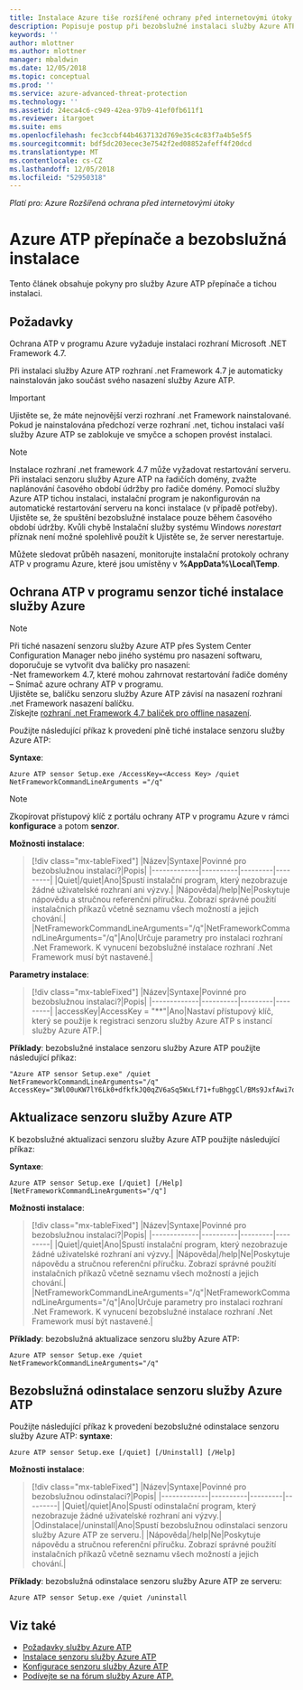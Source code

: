 ```yaml
---
title: Instalace Azure tiše rozšířené ochrany před internetovými útoky | Dokumentace Microsoftu
description: Popisuje postup při bezobslužné instalaci služby Azure ATP.
keywords: ''
author: mlottner
ms.author: mlottner
manager: mbaldwin
ms.date: 12/05/2018
ms.topic: conceptual
ms.prod: ''
ms.service: azure-advanced-threat-protection
ms.technology: ''
ms.assetid: 24eca4c6-c949-42ea-97b9-41ef0fb611f1
ms.reviewer: itargoet
ms.suite: ems
ms.openlocfilehash: fec3ccbf44b4637132d769e35c4c83f7a4b5e5f5
ms.sourcegitcommit: bdf5dc203ecec3e7542f2ed08852afeff4f20dcd
ms.translationtype: MT
ms.contentlocale: cs-CZ
ms.lasthandoff: 12/05/2018
ms.locfileid: "52950318"
---
```

*Platí pro: Azure Rozšířená ochrana před internetovými útoky*


# <a name="azure-atp-switches-and-silent-installation"></a>Azure ATP přepínače a bezobslužná instalace
Tento článek obsahuje pokyny pro služby Azure ATP přepínače a tichou instalaci.

## <a name="prerequisites"></a>Požadavky

Ochrana ATP v programu Azure vyžaduje instalaci rozhraní Microsoft .NET Framework 4.7. 

Při instalaci služby Azure ATP rozhraní .net Framework 4.7 je automaticky nainstalován jako součást svého nasazení služby Azure ATP.

> [!IMPORTANT] 
> Ujistěte se, že máte nejnovější verzi rozhraní .net Framework nainstalované. Pokud je nainstalována předchozí verze rozhraní .net, tichou instalaci vaší služby Azure ATP se zablokuje ve smyčce a schopen provést instalaci. 

> [!NOTE] 
> Instalace rozhraní .net framework 4.7 může vyžadovat restartování serveru. Při instalaci senzoru služby Azure ATP na řadičích domény, zvažte naplánování časového období údržby pro řadiče domény.
Pomocí služby Azure ATP tichou instalaci, instalační program je nakonfigurován na automatické restartování serveru na konci instalace (v případě potřeby). Ujistěte se, že spuštění bezobslužné instalace pouze během časového období údržby. Kvůli chybě Instalační služby systému Windows *norestart* příznak není možné spolehlivě použít k Ujistěte se, že server nerestartuje.

Můžete sledovat průběh nasazení, monitorujte instalační protokoly ochrany ATP v programu Azure, které jsou umístěny v **%AppData%\Local\Temp**.


## <a name="azure-atp-sensor-silent-installation"></a>Ochrana ATP v programu senzor tiché instalace služby Azure

> [!NOTE]
> Při tiché nasazení senzoru služby Azure ATP přes System Center Configuration Manager nebo jiného systému pro nasazení softwaru, doporučuje se vytvořit dva balíčky pro nasazení:</br>-Net frameworkem 4.7, které mohou zahrnovat restartování řadiče domény</br>– Snímač azure ochrany ATP v programu. </br>Ujistěte se, balíčku senzoru služby Azure ATP závisí na nasazení rozhraní .net Framework nasazení balíčku. </br>Získejte [rozhraní .net Framework 4.7 balíček pro offline nasazení](https://support.microsoft.com/help/3186497/the-net-framework-4-7-offline-installer-for-windows). 


Použijte následující příkaz k provedení plně tiché instalace senzoru služby Azure ATP:


**Syntaxe**:

    Azure ATP sensor Setup.exe /AccessKey=<Access Key> /quiet NetFrameworkCommandLineArguments ="/q" 
   

> [!NOTE]
> Zkopírovat přístupový klíč z portálu ochrany ATP v programu Azure v rámci **konfigurace** a potom **senzor**.


**Možnosti instalace**:

> [!div class="mx-tableFixed"]
|Název|Syntaxe|Povinné pro bezobslužnou instalaci?|Popis|
|-------------|----------|---------|---------|
|Quiet|/quiet|Ano|Spustí instalační program, který nezobrazuje žádné uživatelské rozhraní ani výzvy.|
|Nápověda|/help|Ne|Poskytuje nápovědu a stručnou referenční příručku. Zobrazí správné použití instalačních příkazů včetně seznamu všech možností a jejich chování.|
|NetFrameworkCommandLineArguments="/q"|NetFrameworkCommandLineArguments="/q"|Ano|Určuje parametry pro instalaci rozhraní .Net Framework. K vynucení bezobslužné instalace rozhraní .Net Framework musí být nastavené.|

**Parametry instalace**:

> [!div class="mx-tableFixed"]
|Název|Syntaxe|Povinné pro bezobslužnou instalaci?|Popis|
|-------------|----------|---------|---------|
|accessKey|AccessKey = "\*\*"|Ano|Nastaví přístupový klíč, který se použije k registraci senzoru služby Azure ATP s instancí služby Azure ATP.|

**Příklady**: bezobslužné instalace senzoru služby Azure ATP použijte následující příkaz:

    "Azure ATP sensor Setup.exe" /quiet NetFrameworkCommandLineArguments="/q" 
    AccessKey="3WlO0uKW7lY6Lk0+dfkfkJQ0qZV6aSq5WxLf71+fuBhggCl/BMs9JxfAwi7oy9vYGviazUS1EPpzte7z8s4grw==" 
    

## <a name="update-the-azure-atp-sensor"></a>Aktualizace senzoru služby Azure ATP

K bezobslužné aktualizaci senzoru služby Azure ATP použijte následující příkaz:

**Syntaxe**:

    Azure ATP sensor Setup.exe [/quiet] [/Help] [NetFrameworkCommandLineArguments="/q"]


**Možnosti instalace**:

> [!div class="mx-tableFixed"]
|Název|Syntaxe|Povinné pro bezobslužnou instalaci?|Popis|
|-------------|----------|---------|---------|
|Quiet|/quiet|Ano|Spustí instalační program, který nezobrazuje žádné uživatelské rozhraní ani výzvy.|
|Nápověda|/help|Ne|Poskytuje nápovědu a stručnou referenční příručku. Zobrazí správné použití instalačních příkazů včetně seznamu všech možností a jejich chování.|
|NetFrameworkCommandLineArguments="/q"|NetFrameworkCommandLineArguments="/q"|Ano|Určuje parametry pro instalaci rozhraní .Net Framework. K vynucení bezobslužné instalace rozhraní .Net Framework musí být nastavené.|


**Příklady**: bezobslužná aktualizace senzoru služby Azure ATP:

    Azure ATP sensor Setup.exe /quiet NetFrameworkCommandLineArguments="/q"

## <a name="uninstall-the-azure-atp-sensor-silently"></a>Bezobslužná odinstalace senzoru služby Azure ATP

Použijte následující příkaz k provedení bezobslužné odinstalace senzoru služby Azure ATP: **syntaxe**:

    Azure ATP sensor Setup.exe [/quiet] [/Uninstall] [/Help]
    
**Možnosti instalace**:

> [!div class="mx-tableFixed"]
|Název|Syntaxe|Povinné pro bezobslužnou odinstalaci?|Popis|
|-------------|----------|---------|---------|
|Quiet|/quiet|Ano|Spustí odinstalační program, který nezobrazuje žádné uživatelské rozhraní ani výzvy.|
|Odinstalace|/uninstall|Ano|Spustí bezobslužnou odinstalaci senzoru služby Azure ATP ze serveru.|
|Nápověda|/help|Ne|Poskytuje nápovědu a stručnou referenční příručku. Zobrazí správné použití instalačních příkazů včetně seznamu všech možností a jejich chování.|

**Příklady**: bezobslužná odinstalace senzoru služby Azure ATP ze serveru:


    Azure ATP sensor Setup.exe /quiet /uninstall
    



## <a name="see-also"></a>Viz také

- [Požadavky služby Azure ATP](atp-prerequisites.md)
- [Instalace senzoru služby Azure ATP](install-atp-step4.md)
- [Konfigurace senzoru služby Azure ATP](install-atp-step5.md)
- [Podívejte se na fórum služby Azure ATP.](https://aka.ms/azureatpcommunity)
